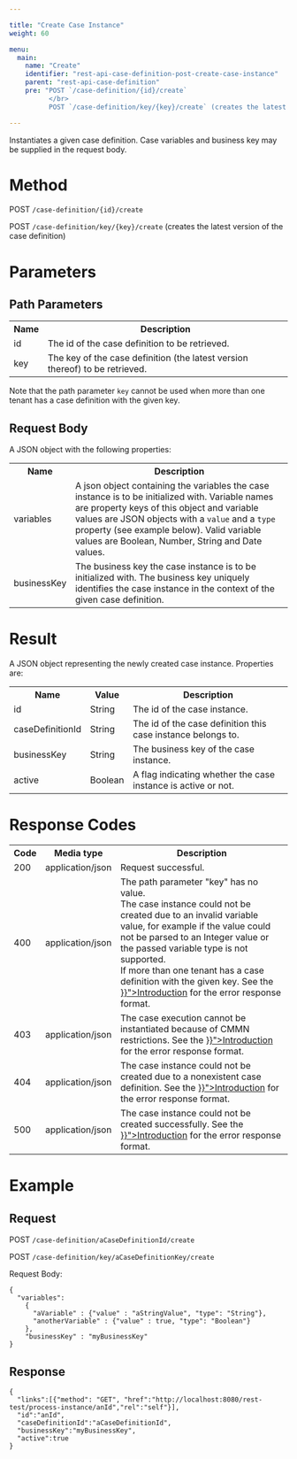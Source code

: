 ```yaml
---

title: "Create Case Instance"
weight: 60

menu:
  main:
    name: "Create"
    identifier: "rest-api-case-definition-post-create-case-instance"
    parent: "rest-api-case-definition"
    pre: "POST `/case-definition/{id}/create`
          </br>
          POST `/case-definition/key/{key}/create` (creates the latest version of the case definition)"

---
```



Instantiates a given case definition. Case variables and business key may be supplied in the request body.


# Method

POST `/case-definition/{id}/create`

POST `/case-definition/key/{key}/create` (creates the latest version of the case definition)


# Parameters

## Path Parameters

<table class="table table-striped">
  <tr>
    <th>Name</th>
    <th>Description</th>
  </tr>
  <tr>
    <td>id</td>
    <td>The id of the case definition to be retrieved.</td>
  </tr>
  <tr>
    <td>key</td>
    <td>The key of the case definition (the latest version thereof) to be retrieved.</td>
  </tr>
</table>

Note that the path parameter `key` cannot be used when more than one tenant has a case definition with the given key.

## Request Body

A JSON object with the following properties:

<table class="table table-striped">
  <tr>
    <th>Name</th>
    <th>Description</th>
  </tr>
  <tr>
    <td>variables</td>
    <td>A json object containing the variables the case instance is to be initialized with.
    Variable names are property keys of this object and variable values are JSON objects with a <code>value</code> and a <code>type</code> property (see example below).
    Valid variable values are Boolean, Number, String and Date values.</td>
  </tr>
  <tr>
    <td>businessKey</td>
    <td>The business key the case instance is to be initialized with.
	The business key uniquely identifies the case instance in the context of the given case definition.</td>
  </tr>
</table>


# Result

A JSON object representing the newly created case instance.
Properties are:

<table class="table table-striped">
  <tr>
    <th>Name</th>
    <th>Value</th>
    <th>Description</th>
  </tr>
  <tr>
    <td>id</td>
    <td>String</td>
    <td>The id of the case instance.</td>
  </tr>
  <tr>
    <td>caseDefinitionId</td>
    <td>String</td>
    <td>The id of the case definition this case instance belongs to.</td>
  </tr>
  <tr>
    <td>businessKey</td>
    <td>String</td>
    <td>The business key of the case instance.</td>
  </tr>
  <tr>
    <td>active</td>
    <td>Boolean</td>
    <td>
      A flag indicating whether the case instance is active or not.
    </td>
  </tr>
</table>


# Response Codes

<table class="table table-striped">
  <tr>
    <th>Code</th>
    <th>Media type</th>
    <th>Description</th>
  </tr>
  <tr>
    <td>200</td>
    <td>application/json</td>
    <td>Request successful.</td>
  </tr>
  <tr>
    <td>400</td>
    <td>application/json</td>
	<td>The path parameter "key" has no value.<br/>The case instance could not be created due to an invalid variable value, for example if the value could not be parsed to an Integer value or the passed variable type is not supported.<br/>
        If more than one tenant has a case definition with the given key.
        See the <a href="{{< relref "reference/rest/overview/index.md#error-handling" >}}">Introduction</a> for the error response format.</td>
  </tr>
  <tr>
    <td>403</td>
    <td>application/json</td>
    <td>The case execution cannot be instantiated because of CMMN restrictions. See the <a href="{{< relref "reference/rest/overview/index.md#error-handling" >}}">Introduction</a> for the error response format.</td>
  </tr>
  <tr>
    <td>404</td>
    <td>application/json</td>
	<td>The case instance could not be created due to a nonexistent case definition. See the <a href="{{< relref "reference/rest/overview/index.md#error-handling" >}}">Introduction</a> for the error response format.</td>
  </tr>
  <tr>
    <td>500</td>
    <td>application/json</td>
    <td>The case instance could not be created successfully. See the <a href="{{< relref "reference/rest/overview/index.md#error-handling" >}}">Introduction</a> for the error response format.</td>
  </tr>
</table>

# Example

## Request

POST `/case-definition/aCaseDefinitionId/create`

POST `/case-definition/key/aCaseDefinitionKey/create`

Request Body:

    {
      "variables":
        {
          "aVariable" : {"value" : "aStringValue", "type": "String"},
          "anotherVariable" : {"value" : true, "type": "Boolean"}
        },
	    "businessKey" : "myBusinessKey"
	}

## Response

    {
      "links":[{"method": "GET", "href":"http://localhost:8080/rest-test/process-instance/anId","rel":"self"}],
      "id":"anId",
      "caseDefinitionId":"aCaseDefinitionId",
      "businessKey":"myBusinessKey",
      "active":true
    }

